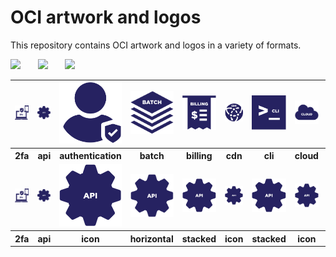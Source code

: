 # OCI artwork and logos

This repository contains OCI artwork and logos in a variety of formats.

<img src="/oci/horizontal/color/oci-horizontal-color.png" width="250">      &nbsp;  &nbsp;  &nbsp; <img src="/oci/stacked/color/oci-stacked-color.png" width="65">   &nbsp;  &nbsp;  &nbsp; <img src="/oci/icon/color/oci-icon-color.png" width="80">



<table>
<tr>
        <td style="10%"><img src="icons/oci_icon_2fa.svg" style="width:75px" width="75"></td>
        <td style="10%"><img src="icons/oci_icon_api.svg" width="125"></td>
        <td style="10%"><img src="icons/oci_icon_authentication.svg" width="125"></td>
        <td><img src="icons/oci_icon_batch.svg" width="125"></td>
        <td><img src="icons/oci_icon_billing.svg" width="125"></td>
        <td><img src="icons/oci_icon_cdn.svg" width="125"></td>
        <td><img src="icons/oci_icon_cli.svg" width="125"></td>
        <td><img src="icons/oci_icon_cloud.svg" width="125"></td>
 	<td><img src="icons/oci_icon_cloud.svg" width="125"></td>
        <td><img src="icons/oci_icon_configservice.svg" width="125"></td>
    </tr>
 	<tr>
	<th style="width:10%">2fa</th>
        <th style="width:10%">api</th>
        <th style="width:10%">authentication</th>
        <th style="width:10%">batch</th>
        <th style="width:10%">billing</th>
        <th style="width:10%">cdn</th>
  	<th style="width:10%">cli</th>
        <th style="width:10%">cloud</th>
	<th style="width:10%">cloud</th>
        <th style="width:10%">configservice</th>
    </tr>
           <tr>
        <td><img src="icons/oci_icon_2fa.svg" width="125"></td>
        <td><img src="icons/oci_icon_api.svg" width="125"></td>
        <td><img src="icons/oci_icon_api.svg" width="125px"></td>
        <td><img src="icons/oci_icon_api.svg" width="125px"></td>
        <td><img src="icons/oci_icon_api.svg" width="125px"></td>
        <td><img src="icons/oci_icon_api.svg" width="125px"></td>
        <td><img src="icons/oci_icon_api.svg" width="125px"></td>
        <td><img src="icons/oci_icon_api.svg" width="125px"></td>
 	<td><img src="icons/oci_icon_api.svg" width="125px"></td>
        <td><img src="icons/oci_icon_api.svg" width="125px"></td>
    </tr>
<tr>
        <th>2fa</th>
        <th>api</th>
        <th>icon</th>
        <th>horizontal</th>
        <th>stacked</th>
        <th>icon</th>
  	<th>stacked</th>
        <th>icon</th>
	<th>stacked</th>
        <th>icon</th>
    </tr>



</table>
